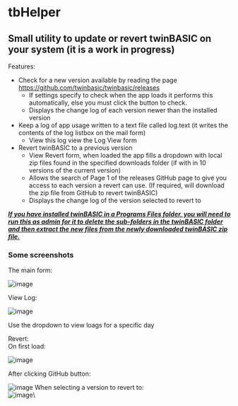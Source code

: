 # tbHelper
## Small utility to update or revert twinBASIC on your system (it is a work in progress)

Features:
* Check for a new version available by reading the page https://github.com/twinbasic/twinbasic/releases
  +  If settings specify to check when the app loads it performs this automatically, else you must click the button to check.
  +  Displays the change log of each version newer than the installed version
* Keep a log of app usage written to a text file called log.text (it writes the contents of the log listbox on the mail form)
  +  View this log view the Log View form
* Revert twinBASIC to a previous version
  +  View Revert form, when loaded the app fills a dropdown with local zip files found in the specified downloads folder (if with in 10 versions of the current version)
  +  Allows the search of Page 1 of the releases GitHub page to give you access to each version a revert can use. (If required, will download the zip file from GitHub to revert twinBASIC)
  +  Displays the change log of the version selected to revert to

***<ins>If you have installed twinBASIC in a Programs Files folder, you will need to run this as admin for it to delete the sub-folders in the twinBASIC folder and then extract the new files from the newly downloaded twinBASIC zip file.</ins>*** 

### Some screenshots

The main form:

![image](https://github.com/user-attachments/assets/943af5b2-3b3c-4402-9a22-15cdc1087b27)

View Log:

![image](https://github.com/user-attachments/assets/7cd11ccc-ff8f-414b-9b52-fa11e4c4aac3)

Use the dropdown to view loags for a specific day

Revert:\
On first load:

![image](https://github.com/user-attachments/assets/8f2bd5fc-5890-4a8c-a2ee-0f3acb5eba8d)

After clicking GitHub button:

![image](https://github.com/user-attachments/assets/15eab249-8577-4805-ac6b-19163f30f584)
When selecting a version to revert to:\
![image](https://github.com/user-attachments/assets/1bc2b461-ae92-469e-b00d-be1ec6151756)\


